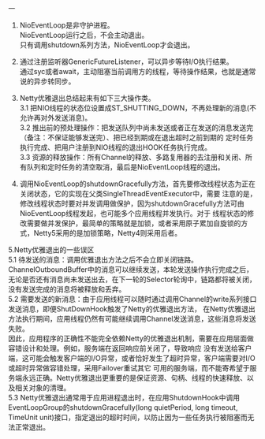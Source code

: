 一  
1. NioEventLoop是非守护进程。  
   NioEventLoop运行之后，不会主动退出。  
   只有调用shutdown系列方法，NioEventLoop才会退出。  
  
2. 通过注册监听器GenericFutureListener，可以异步等待I/O执行结果。  
   通过syc或者await，主动阻塞当前调用方的线程，等待操作结果，也就是通常说的异步转同步。
   
3. Netty优雅退出总结起来有如下三大操作类。  
  3.1 把NIO线程的状态位设置成ST_SHUTTING_DOWN，不再处理新的消息(不允许再对外发送消息)。  
  3.2 推出前的预处理操作：把发送队列中尚未发送或者正在发送的消息发送完（备注：不保证能够发送完）、把已经到期或在退出超时之前到期的
  定时任务执行完成、把用户注册到NIO线程的退出HOOK任务执行完成。  
  3.3 资源的释放操作：所有Channel的释放、多路复用器的去注册和关闭、所有队列和定时任务的清空取消，最后是NioEventLoop线程的退出。  
  
4. 调用NioEventLoop的shutdownGracefully方法，首先要修改线程状态为正在关闭状态，它的实现在父类SingleThreadEventExecutor中，需要
注意的是，修改线程状态时要对并发调用做保护，因为shutdownGracefully方法可由NioEventLoop线程发起，也可能多个应用线程并发执行。对于
线程状态的修改需要做并发保护，最简单的策略就是加锁，或者采用原子累加自旋锁的方式，Netty5采用的是加锁策略，Netty4则采用后者。  

5.Netty优雅退出的一些误区  
  5.1 待发送的消息：调用优雅退出方法之后不会立即关闭链路。ChannelOutboundBuffer中的消息可以继续发送，本轮发送操作执行完成之后，
  无论是否还有消息尚未发送出去，在下一轮的Selector轮询中，链路都将被关闭，没有发送完成的消息将被释放和丢弃。  
  5.2 需要发送的新消息：由于应用线程可以随时通过调用Channel的write系列接口发送消息，即便ShutDownHook触发了Netty的优雅退出方法，
  在Netty优雅退出方法执行期间，应用线程仍然有可能继续调用Channel发送消息，这些消息将发送失败。  
  因此，应用程序的正确性不能完全依赖Netty的优雅退出机制，需要在应用层面做容错设计和处理。例如，服务端在返回响应前关闭了，导致响应
  没有发送给客户端，这可能会触发客户端的I/O异常，或者恰好发生了超时异常，客户端需要对I/O或超时异常做容错处理，采用Failover重试其它
  可用的服务端，而不能寄希望于服务端永远正确。Netty优雅退出更重要的是保证资源、句柄、线程的快速释放、以及相关对象的清理。  
  5.3 Netty优雅退出通常用于应用进程退出时，在应用ShutdownHook中调用EventLoopGroup的shutdownGracefully(long quietPeriod, long
   timeout, TimeUnit unit)接口，指定退出的超时时间，以防止因为一些任务执行被阻塞而无法正常退出。
   




  
